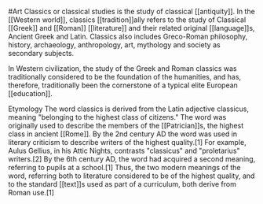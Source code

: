 #Art 
Classics or classical studies is the study of classical [[antiquity]]. In the [[Western world]], classics [[tradition]]ally refers to the study of Classical [[Greek]] and [[Roman]] [[literature]] and their related original [[language]]s, Ancient Greek and Latin. Classics also includes Greco-Roman philosophy, history, archaeology, anthropology, art, mythology and society as secondary subjects.

In Western civilization, the study of the Greek and Roman classics was traditionally considered to be the foundation of the humanities, and has, therefore, traditionally been the cornerstone of a typical elite European [[education]].

Etymology
The word classics is derived from the Latin adjective classicus, meaning "belonging to the highest class of citizens." The word was originally used to describe the members of the [[Patrician]]s, the highest class in ancient [[Rome]]. By the 2nd century AD the word was used in literary criticism to describe writers of the highest quality.[1] For example, Aulus Gellius, in his Attic Nights, contrasts "classicus" and "proletarius" writers.[2] By the 6th century AD, the word had acquired a second meaning, referring to pupils at a school.[1] Thus, the two modern meanings of the word, referring both to literature considered to be of the highest quality, and to the standard [[text]]s used as part of a curriculum, both derive from Roman use.[1]